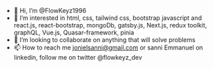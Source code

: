 - 👋 Hi, I’m @FlowKeyz1996
- 👀 I’m interested in html, css, tailwind css, bootstrap javascript and react.js, react-bootstrap, mongoDb, gatsby.js, Next.js, redux toolkit, graphQL, Vue.js, Quasar-framework, pinia
- 💞️ I’m looking to collaborate on anything that will solve problems
- 📫 How to reach me jonielsanni@gmail.com or sanni Emmanuel on linkedin, follow me on twitter @flowkeyz_dev

<!---
FlowKeyz1996/FlowKeyz1996 is a ✨ special ✨ repository because its `README.md` (this file) appears on your GitHub profile.
You can click the Preview link to take a look at your changes.
--->
